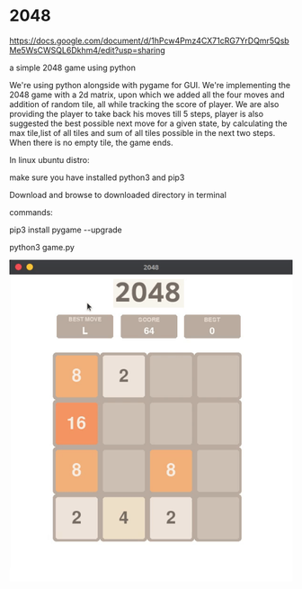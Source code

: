 # 2048
https://docs.google.com/document/d/1hPcw4Pmz4CX71cRG7YrDQmr5QsbMe5WsCWSQL6Dkhm4/edit?usp=sharing

a simple 2048 game using python

We're using python alongside with pygame for GUI. We're implementing the 2048 game with a 2d matrix, upon which we added all the four moves and addition of random tile, all while tracking the score of player. We are also providing the player to take back his moves till 5 steps, player is also suggested the best possible next move for a given state, by calculating the max tile,list of all tiles and sum of all tiles possible in the next two steps. When there is no empty tile, the game ends.

In linux ubuntu distro:

make sure you have installed python3 and pip3

Download and browse to downloaded directory in terminal

commands:

  pip3 install pygame --upgrade

  python3 game.py


![alt text](https://github.com/pavan-aeturi/2048/blob/master/simulation.gif?raw=true)
